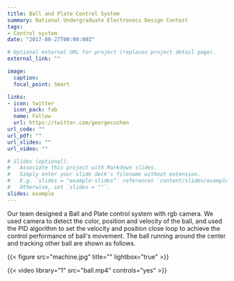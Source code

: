 ```yaml
---
title: Ball and Plate Control System
summary: National Undergraduate Electronocs Design Contest
tags:
- Control system
date: "2017-08-27T00:00:00Z"

# Optional external URL for project (replaces project detail page).
external_link: ""

image:
  caption: 
  focal_point: Smart

links:
- icon: twitter
  icon_pack: fab
  name: Follow
  url: https://twitter.com/georgecushen
url_code: ""
url_pdf: ""
url_slides: ""
url_video: ""

# Slides (optional).
#   Associate this project with Markdown slides.
#   Simply enter your slide deck's filename without extension.
#   E.g. `slides = "example-slides"` references `content/slides/example-slides.md`.
#   Otherwise, set `slides = ""`.
slides: example
---
```


Our team designed a Ball and Plate control system with rgb camera. We used camera to detect the color, position and velocity of the ball, and used the PID algorithm to set the velocity and position close loop to achieve the control performance of ball's movement. The ball running around the center and tracking other ball are shown as follows.

{{< figure src="machine.jpg" title="" lightbox="true" >}}

{{< video library="1" src="ball.mp4" controls="yes" >}}
